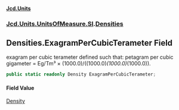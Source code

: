 #### [Jcd.Units](index.md 'index')

### [Jcd.Units.UnitsOfMeasure.SI](Jcd.Units.UnitsOfMeasure.SI.md 'Jcd.Units.UnitsOfMeasure.SI').[Densities](Densities.md 'Jcd.Units.UnitsOfMeasure.SI.Densities')

## Densities.ExagramPerCubicTerameter Field

exagram per cubic terameter defined such that: petagram per cubic gigameter = Eg/Tm³ ×
(1000.0)/((1000.0)*(1000.0)*(1000.0)).

```csharp
public static readonly Density ExagramPerCubicTerameter;
```

#### Field Value

[Density](Density.md 'Jcd.Units.UnitTypes.Density')